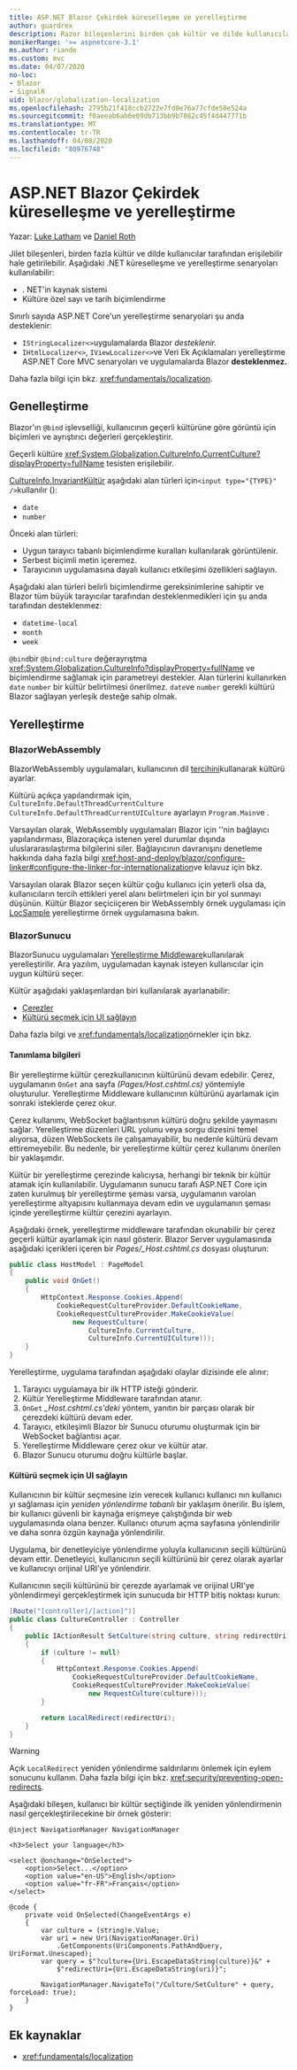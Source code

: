 ```yaml
---
title: ASP.NET Blazor Çekirdek küreselleşme ve yerelleştirme
author: guardrex
description: Razor bileşenlerini birden çok kültür ve dilde kullanıcılar için nasıl erişilebilir hale getirebileceğimi öğrenin.
monikerRange: '>= aspnetcore-3.1'
ms.author: riande
ms.custom: mvc
ms.date: 04/07/2020
no-loc:
- Blazor
- SignalR
uid: blazor/globalization-localization
ms.openlocfilehash: 2795b21f418ccb2722e7fd0e76a77cfde58e524a
ms.sourcegitcommit: f0aeeab6ab6e09db713bb9b7862c45f4d447771b
ms.translationtype: MT
ms.contentlocale: tr-TR
ms.lasthandoff: 04/08/2020
ms.locfileid: "80976748"
---
```

# <a name="aspnet-core-opno-locblazor-globalization-and-localization"></a>ASP.NET Blazor Çekirdek küreselleşme ve yerelleştirme

Yazar: [Luke Latham](https://github.com/guardrex) ve [Daniel Roth](https://github.com/danroth27)

Jilet bileşenleri, birden fazla kültür ve dilde kullanıcılar tarafından erişilebilir hale getirilebilir. Aşağıdaki .NET küreselleşme ve yerelleştirme senaryoları kullanılabilir:

* . NET'in kaynak sistemi
* Kültüre özel sayı ve tarih biçimlendirme

Sınırlı sayıda ASP.NET Core'un yerelleştirme senaryoları şu anda desteklenir:

* `IStringLocalizer<>`uygulamalarda Blazor *desteklenir.*
* `IHtmlLocalizer<>`, `IViewLocalizer<>`ve Veri Ek Açıklamaları yerelleştirme ASP.NET Core MVC senaryoları ve uygulamalarda Blazor **desteklenmez.**

Daha fazla bilgi için bkz. <xref:fundamentals/localization>.

## <a name="globalization"></a>Genelleştirme

Blazor'ın `@bind` işlevselliği, kullanıcının geçerli kültürüne göre görüntü için biçimleri ve ayrıştırıcı değerleri gerçekleştirir.

Geçerli kültüre <xref:System.Globalization.CultureInfo.CurrentCulture?displayProperty=fullName> tesisten erişilebilir.

[CultureInfo.InvariantKültür](xref:System.Globalization.CultureInfo.InvariantCulture) aşağıdaki alan türleri için`<input type="{TYPE}" />`kullanılır ():

* `date`
* `number`

Önceki alan türleri:

* Uygun tarayıcı tabanlı biçimlendirme kuralları kullanılarak görüntülenir.
* Serbest biçimli metin içeremez.
* Tarayıcının uygulamasına dayalı kullanıcı etkileşimi özellikleri sağlayın.

Aşağıdaki alan türleri belirli biçimlendirme gereksinimlerine sahiptir ve Blazor tüm büyük tarayıcılar tarafından desteklenmedikleri için şu anda tarafından desteklenmez:

* `datetime-local`
* `month`
* `week`

`@bind`bir `@bind:culture` değerayrıştma <xref:System.Globalization.CultureInfo?displayProperty=fullName> ve biçimlendirme sağlamak için parametreyi destekler. Alan türlerini kullanırken `date` `number` bir kültür belirtilmesi önerilmez. `date`ve `number` gerekli kültürü Blazor sağlayan yerleşik desteğe sahip olmak.

## <a name="localization"></a>Yerelleştirme

### <a name="opno-locblazor-webassembly"></a>BlazorWebAssembly

BlazorWebAssembly uygulamaları, kullanıcının dil [tercihini](https://developer.mozilla.org/docs/Web/API/NavigatorLanguage/languages)kullanarak kültürü ayarlar.

Kültürü açıkça yapılandırmak için, `CultureInfo.DefaultThreadCurrentCulture` `CultureInfo.DefaultThreadCurrentUICulture` ayarlayın `Program.Main`ve .

Varsayılan olarak, WebAssembly uygulamaları Blazor için ''nin bağlayıcı yapılandırması, Blazoraçıkça istenen yerel durumlar dışında uluslararasılaştırma bilgilerini siler. Bağlayıcının davranışını denetleme hakkında daha fazla bilgi <xref:host-and-deploy/blazor/configure-linker#configure-the-linker-for-internationalization>ve kılavuz için bkz.

Varsayılan olarak Blazor seçen kültür çoğu kullanıcı için yeterli olsa da, kullanıcıların tercih ettikleri yerel alanı belirtmeleri için bir yol sunmayı düşünün. Kültür Blazor seçiciiçeren bir WebAssembly örnek uygulaması için [LocSample](https://github.com/pranavkm/LocSample) yerelleştirme örnek uygulamasına bakın.

### <a name="opno-locblazor-server"></a>BlazorSunucu

BlazorSunucu uygulamaları [Yerelleştirme Middleware](xref:fundamentals/localization#localization-middleware)kullanılarak yerelleştirilir. Ara yazılım, uygulamadan kaynak isteyen kullanıcılar için uygun kültürü seçer.

Kültür aşağıdaki yaklaşımlardan biri kullanılarak ayarlanabilir:

* [Çerezler](#cookies)
* [Kültürü seçmek için UI sağlayın](#provide-ui-to-choose-the-culture)

Daha fazla bilgi ve <xref:fundamentals/localization>örnekler için bkz.

#### <a name="cookies"></a>Tanımlama bilgileri

Bir yerelleştirme kültür çerezkullanıcının kültürünü devam edebilir. Çerez, uygulamanın `OnGet` ana sayfa *(Pages/Host.cshtml.cs)* yöntemiyle oluşturulur. Yerelleştirme Middleware kullanıcının kültürünü ayarlamak için sonraki isteklerde çerez okur. 

Çerez kullanımı, WebSocket bağlantısının kültürü doğru şekilde yaymasını sağlar. Yerelleştirme düzenleri URL yolunu veya sorgu dizesini temel alıyorsa, düzen WebSockets ile çalışamayabilir, bu nedenle kültürü devam ettiremeyebilir. Bu nedenle, bir yerelleştirme kültür çerez kullanımı önerilen bir yaklaşımdır.

Kültür bir yerelleştirme çerezinde kalıcıysa, herhangi bir teknik bir kültür atamak için kullanılabilir. Uygulamanın sunucu tarafı ASP.NET Core için zaten kurulmuş bir yerelleştirme şeması varsa, uygulamanın varolan yerelleştirme altyapısını kullanmaya devam edin ve uygulamanın şeması içinde yerelleştirme kültür çerezini ayarlayın.

Aşağıdaki örnek, yerelleştirme middleware tarafından okunabilir bir çerez geçerli kültür ayarlamak için nasıl gösterir. Blazor Server uygulamasında aşağıdaki içerikleri içeren bir *Pages/_Host.cshtml.cs* dosyası oluşturun:

```csharp
public class HostModel : PageModel
{
    public void OnGet()
    {
        HttpContext.Response.Cookies.Append(
            CookieRequestCultureProvider.DefaultCookieName,
            CookieRequestCultureProvider.MakeCookieValue(
                new RequestCulture(
                    CultureInfo.CurrentCulture,
                    CultureInfo.CurrentUICulture)));
    }
}
```

Yerelleştirme, uygulama tarafından aşağıdaki olaylar dizisinde ele alınır:

1. Tarayıcı uygulamaya bir ilk HTTP isteği gönderir.
1. Kültür Yerelleştirme Middleware tarafından atanır.
1. `OnGet` *_Host.cshtml.cs'deki* yöntem, yanıtın bir parçası olarak bir çerezdeki kültürü devam eder.
1. Tarayıcı, etkileşimli Blazor bir Sunucu oturumu oluşturmak için bir WebSocket bağlantısı açar.
1. Yerelleştirme Middleware çerez okur ve kültür atar.
1. Blazor Sunucu oturumu doğru kültürle başlar.

#### <a name="provide-ui-to-choose-the-culture"></a>Kültürü seçmek için UI sağlayın

Kullanıcının bir kültür seçmesine izin verecek kullanıcı kullanıcı nın kullanıcı yı sağlaması için *yeniden yönlendirme tabanlı* bir yaklaşım önerilir. Bu işlem, bir kullanıcı güvenli bir kaynağa erişmeye çalıştığında bir web uygulamasında olana benzer. Kullanıcı oturum açma sayfasına yönlendirilir ve daha sonra özgün kaynağa yönlendirilir. 

Uygulama, bir denetleyiciye yönlendirme yoluyla kullanıcının seçili kültürünü devam ettir. Denetleyici, kullanıcının seçili kültürünü bir çerez olarak ayarlar ve kullanıcıyı orijinal URI'ye yönlendirir.

Kullanıcının seçili kültürünü bir çerezde ayarlamak ve orijinal URI'ye yönlendirmeyi gerçekleştirmek için sunucuda bir HTTP bitiş noktası kurun:

```csharp
[Route("[controller]/[action]")]
public class CultureController : Controller
{
    public IActionResult SetCulture(string culture, string redirectUri)
    {
        if (culture != null)
        {
            HttpContext.Response.Cookies.Append(
                CookieRequestCultureProvider.DefaultCookieName,
                CookieRequestCultureProvider.MakeCookieValue(
                    new RequestCulture(culture)));
        }

        return LocalRedirect(redirectUri);
    }
}
```

> [!WARNING]
> Açık `LocalRedirect` yeniden yönlendirme saldırılarını önlemek için eylem sonucunu kullanın. Daha fazla bilgi için bkz. <xref:security/preventing-open-redirects>.

Aşağıdaki bileşen, kullanıcı bir kültür seçtiğinde ilk yeniden yönlendirmenin nasıl gerçekleştirilecekine bir örnek gösterir:

```razor
@inject NavigationManager NavigationManager

<h3>Select your language</h3>

<select @onchange="OnSelected">
    <option>Select...</option>
    <option value="en-US">English</option>
    <option value="fr-FR">Français</option>
</select>

@code {
    private void OnSelected(ChangeEventArgs e)
    {
        var culture = (string)e.Value;
        var uri = new Uri(NavigationManager.Uri)
            .GetComponents(UriComponents.PathAndQuery, UriFormat.Unescaped);
        var query = $"?culture={Uri.EscapeDataString(culture)}&" +
            $"redirectUri={Uri.EscapeDataString(uri)}";

        NavigationManager.NavigateTo("/Culture/SetCulture" + query, forceLoad: true);
    }
}
```

## <a name="additional-resources"></a>Ek kaynaklar

* <xref:fundamentals/localization>
